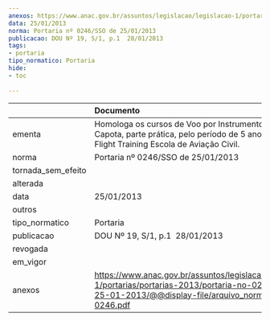 ```yaml
---
anexos: https://www.anac.gov.br/assuntos/legislacao/legislacao-1/portarias/portarias-2013/portaria-no-0246-sso-de-25-01-2013/@@display-file/arquivo_norma/PA2013-0246.pdf
data: 25/01/2013
norma: Portaria nº 0246/SSO de 25/01/2013
publicacao: DOU Nº 19, S/1, p.1  28/01/2013
tags:
- portaria
tipo_normatico: Portaria
hide: 
- toc 
 
---
```


|                    | Documento                                                                                                                                                         |
|:-------------------|:------------------------------------------------------------------------------------------------------------------------------------------------------------------|
| ementa             | Homologa os cursos de Voo por Instrumentos, Sob Capota, parte prática, pelo período de 5 anos, da Floripa Flight Training Escola de Aviação Civil.                |
| norma              | Portaria nº 0246/SSO de 25/01/2013                                                                                                                                |
| tornada_sem_efeito |                                                                                                                                                                   |
| alterada           |                                                                                                                                                                   |
| data               | 25/01/2013                                                                                                                                                        |
| outros             |                                                                                                                                                                   |
| tipo_normatico     | Portaria                                                                                                                                                          |
| publicacao         | DOU Nº 19, S/1, p.1  28/01/2013                                                                                                                                   |
| revogada           |                                                                                                                                                                   |
| em_vigor           |                                                                                                                                                                   |
| anexos             | https://www.anac.gov.br/assuntos/legislacao/legislacao-1/portarias/portarias-2013/portaria-no-0246-sso-de-25-01-2013/@@display-file/arquivo_norma/PA2013-0246.pdf |